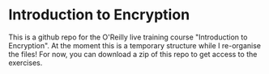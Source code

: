 # Introduction to Encryption
This is a github repo for the O'Reilly live training course "Introduction to Encryption". At the moment this is a temporary structure while I re-organise the files! For now, you can download a zip of this repo to get access to the exercises.
